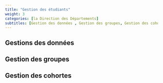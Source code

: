 ```yaml
---
title: "Gestion des étudiants"
weight: 3
categories: [la Direction des Départements]
subtitles: [Gestion des données , Gestion des groupes, Gestion des cohortes, Visualisation des statistiques]
---
```


## Gestions des données

## Gestion des groupes

## Gestion des cohortes

